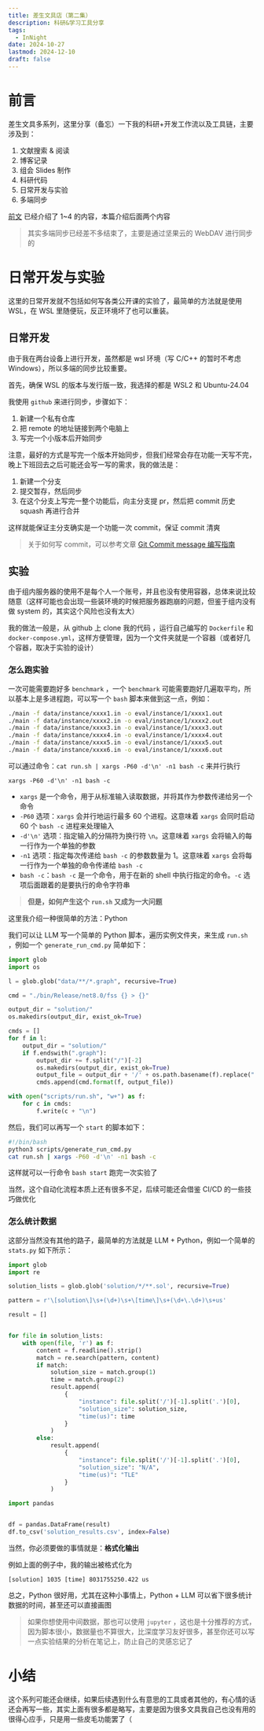 ```yaml
---
title: 差生文具店（第二集）
description: 科研&学习工具分享
tags:
  - InNight
date: 2024-10-27
lastmod: 2024-12-10
draft: false
---
```

# 前言

差生文具多系列，这里分享（备忘）一下我的科研+开发工作流以及工具链，主要涉及到：

1. 文献搜索 & 阅读
2. 博客记录
3. 组会 Slides 制作
4. 科研代码
5. 日常开发与实验
6. 多端同步

[前文](./my-tools-1.md) 已经介绍了 1~4 的内容，本篇介绍后面两个内容

> 其实多端同步已经差不多结束了，主要是通过坚果云的 WebDAV 进行同步的

# 日常开发与实验

这里的日常开发就不包括如何写各类公开课的实验了，最简单的方法就是使用 WSL，在 WSL 里随便玩，反正环境坏了也可以重装。

## 日常开发

由于我在两台设备上进行开发，虽然都是 wsl 环境（写 C/C++ 的暂时不考虑 Windows），所以多端的同步比较重要。

首先，确保 WSL 的版本与发行版一致，我选择的都是 WSL2 和 Ubuntu-24.04

我使用 `github` 来进行同步，步骤如下：

1. 新建一个私有仓库
2. 把 remote 的地址链接到两个电脑上
3.  写完一个小版本后开始同步

注意，最好的方式是写完一个版本开始同步，但我们经常会存在功能一天写不完，晚上下班回去之后可能还会写一写的需求，我的做法是：

1. 新建一个分支
2. 提交暂存，然后同步
3. 在这个分支上写完一整个功能后，向主分支提 pr，然后把 commit 历史 squash 再进行合并

这样就能保证主分支确实是一个功能一次 commit，保证 commit 清爽

> 关于如何写 commit，可以参考文章 [Git Commit message 编写指南](https://help.gitee.com/enterprise/code-manage/Git%20%E7%9F%A5%E8%AF%86%E5%A4%A7%E5%85%A8/Git%20Commit%20message%20%E7%BC%96%E5%86%99%E6%8C%87%E5%8D%97)

## 实验

由于组内服务器的使用不是每个人一个账号，并且也没有使用容器，总体来说比较随意（这样可能也会出现一些装环境的时候把服务器跑崩的问题，但鉴于组内没有做 system 的，其实这个风险也没有太大）

我的做法一般是，从 github 上 clone 我的代码 ，运行自己编写的 `Dockerfile` 和 `docker-compose.yml`，这样方便管理，因为一个文件夹就是一个容器（或者好几个容器，取决于实验的设计）

### 怎么跑实验

一次可能需要跑好多 `benchmark` ，一个 `benchmark` 可能需要跑好几遍取平均，所以基本上是多进程跑，可以写一个 `bash` 脚本来做到这一点，例如：

```bash
./main -f data/instance/xxxx1.in -o eval/instance/1/xxxx1.out
./main -f data/instance/xxxx2.in -o eval/instance/1/xxxx2.out
./main -f data/instance/xxxx3.in -o eval/instance/1/xxxx3.out
./main -f data/instance/xxxx4.in -o eval/instance/1/xxxx4.out
./main -f data/instance/xxxx5.in -o eval/instance/1/xxxx5.out
./main -f data/instance/xxxx6.in -o eval/instance/1/xxxx6.out
```

可以通过命令：`cat run.sh | xargs -P60 -d'\n' -n1 bash -c` 来并行执行

 `xargs -P60 -d'\n' -n1 bash -c`

- `xargs` 是一个命令，用于从标准输入读取数据，并将其作为参数传递给另一个命令
- `-P60` 选项：`xargs` 会并行地运行最多 60 个进程。这意味着 `xargs` 会同时启动 60 个 `bash -c` 进程来处理输入
- `-d'\n'` 选项：指定输入的分隔符为换行符 `\n`。这意味着 `xargs` 会将输入的每一行作为一个单独的参数
- `-n1` 选项：指定每次传递给 `bash -c` 的参数数量为 1。这意味着 `xargs` 会将每一行作为一个单独的命令传递给 `bash -c`
- `bash -c`：`bash -c` 是一个命令，用于在新的 shell 中执行指定的命令。`-c` 选项后面跟着的是要执行的命令字符串

> **但是，如何产生这个 `run.sh` 又成为一大问题**

这里我介绍一种很简单的方法：Python

我们可以让 LLM 写一个简单的 Python 脚本，遍历实例文件夹，来生成 `run.sh` ，例如一个 `generate_run_cmd.py` 简单如下：

```python
import glob
import os

l = glob.glob("data/**/*.graph", recursive=True)

cmd = "./bin/Release/net8.0/fss {} > {}"

output_dir = "solution/"
os.makedirs(output_dir, exist_ok=True)

cmds = []
for f in l:
    output_dir = "solution/"
    if f.endswith(".graph"):
        output_dir += f.split("/")[-2]
        os.makedirs(output_dir, exist_ok=True)
        output_file = output_dir + '/' + os.path.basename(f).replace(".graph", ".sol")
        cmds.append(cmd.format(f, output_file))

with open("scripts/run.sh", "w+") as f:
    for c in cmds:
        f.write(c + "\n")

```

然后，我们可以再写一个 `start` 的脚本如下：

```bash
#!/bin/bash
python3 scripts/generate_run_cmd.py
cat run.sh | xargs -P60 -d'\n' -n1 bash -c
```

这样就可以一行命令 `bash start` 跑完一次实验了

当然，这个自动化流程本质上还有很多不足，后续可能还会借鉴 CI/CD 的一些技巧做优化

### 怎么统计数据

这部分当然没有其他的路子，最简单的方法就是 LLM + Python，例如一个简单的 `stats.py` 如下所示：

```python
import glob
import re

solution_lists = glob.glob('solution/*/**.sol', recursive=True)

pattern = r'\[solution\]\s+(\d+)\s+\[time\]\s+(\d+\.\d+)\s+us'

result = []


for file in solution_lists:
    with open(file, 'r') as f:
        content = f.readline().strip()
        match = re.search(pattern, content)
        if match:
            solution_size = match.group(1)
            time = match.group(2)
            result.append(
                {
                    "instance": file.split('/')[-1].split('.')[0],
                    "solution_size": solution_size,
                    "time(us)": time
                }
            )
        else:
            result.append(
                {
                    "instance": file.split('/')[-1].split('.')[0],
                    "solution_size": "N/A",
                    "time(us)": "TLE"
                }
            )

import pandas


df = pandas.DataFrame(result)
df.to_csv('solution_results.csv', index=False)

```

当然，你必须要做的事情就是：**格式化输出**

例如上面的例子中，我的输出被格式化为

```plaintext
[solution] 1035 [time] 8031755250.422 us
```

总之，Python 很好用，尤其在这种小事情上，Python + LLM 可以省下很多统计数据的时间，甚至还可以直接画图

>如果你想使用中间数据，那也可以使用 `jupyter` ，这也是十分推荐的方式，因为脚本很小，数据量也不算很大，比深度学习友好很多，甚至你还可以写一点实验结果的分析在笔记上，防止自己的灵感忘记了

# 小结

这个系列可能还会继续，如果后续遇到什么有意思的工具或者其他的，有心情的话还会再写一些，其实上面有很多都是略写，主要是因为很多文具我自己也没有用的很得心应手，只是用一些皮毛功能罢了（